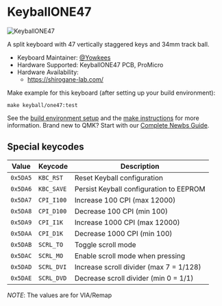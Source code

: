 # KeyballONE47

![KeyballONE47]()

A split keyboard with 47 vertically staggered keys and 34mm track ball.

* Keyboard Maintainer: [@Yowkees](https://twitter.com/Yowkees)
* Hardware Supported: KeyballONE47 PCB, ProMicro
* Hardware Availability:
  * <https://shirogane-lab.com/>

Make example for this keyboard (after setting up your build environment):

    make keyball/one47:test

See the [build environment setup](https://docs.qmk.fm/#/getting_started_build_tools) and the [make instructions](https://docs.qmk.fm/#/getting_started_make_guide) for more information. Brand new to QMK? Start with our [Complete Newbs Guide](https://docs.qmk.fm/#/newbs).

## Special keycodes

Value    | Keycode    |Description
---------|------------|------------------------------------------------------------------
`0x5DA5` | `KBC_RST`  |Reset Keyball configuration
`0x5DA6` | `KBC_SAVE` |Persist Keyball configuration to EEPROM
`0x5DA7` | `CPI_I100` |Increase 100 CPI (max 12000)
`0x5DA8` | `CPI_D100` |Decrease 100 CPI (min 100)
`0x5DA9` | `CPI_I1K`  |Increase 1000 CPI (max 12000)
`0x5DAA` | `CPI_D1K`  |Decrease 1000 CPI (min 100)
`0x5DAB` | `SCRL_TO`  |Toggle scroll mode
`0x5DAC` | `SCRL_MO`  |Enable scroll mode when pressing
`0x5DAD` | `SCRL_DVI` |Increase scroll divider (max 7 = 1/128)
`0x5DAE` | `SCRL_DVD` |Decrease scroll divider (min 0 = 1/1)

*NOTE*: The values are for VIA/Remap
